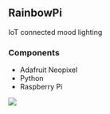 ## RainbowPi
IoT connected mood lighting

### Components
* Adafruit Neopixel
* Python
* Raspberry Pi

![](http://i.imgur.com/8BOjaZI.png)
